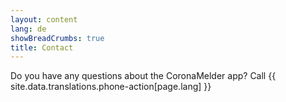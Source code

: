 ```yaml
---
layout: content
lang: de
showBreadCrumbs: true
title: Contact
---
```




Do you have any questions about the CoronaMelder app? Call {{ site.data.translations.phone-action[page.lang] }}
